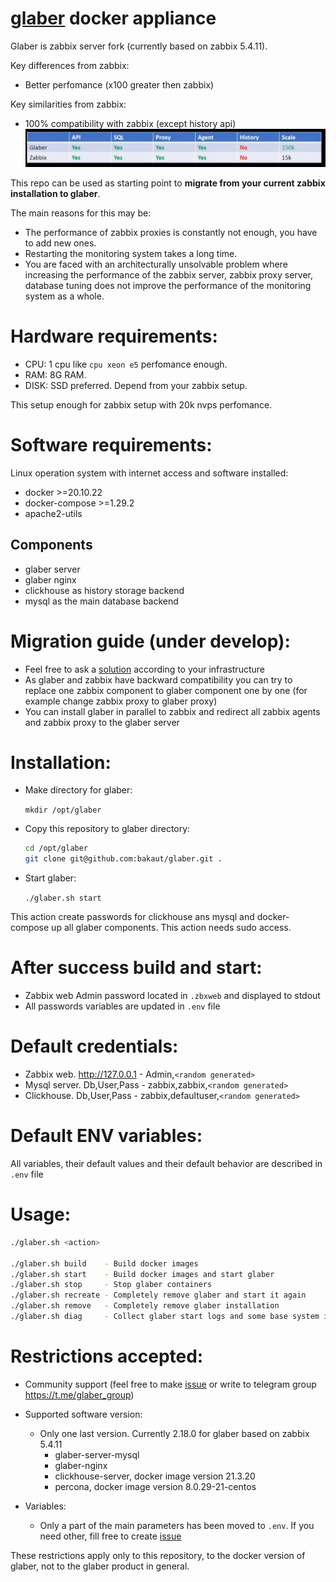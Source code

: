 # [glaber](https://glaber.io/) docker appliance

Glaber is zabbix server fork (currently based on zabbix 5.4.11).

Key differences from zabbix:
- Better perfomance (x100 greater then zabbix)

Key similarities from zabbix:
- 100% compatibility with zabbix (except history api)
![image](pictures/compatibility.png)

This repo can be used as starting point to **migrate from your current zabbix installation to glaber**.

The main reasons for this may be:

- The performance of zabbix proxies is constantly not enough, you have to add new ones.
- Restarting the monitoring system takes a long time.
- You are faced with an architecturally unsolvable problem where increasing the performance of the zabbix server, zabbix proxy server, database tuning does not improve the performance of the monitoring system as a whole.


# Hardware requirements:

- CPU:  1 cpu like `cpu xeon e5` perfomance enough.
- RAM:  8G RAM.
- DISK: SSD preferred. Depend from your zabbix setup.

This setup enough for zabbix setup with 20k nvps perfomance.

# Software requirements:

Linux operation system with internet access and software installed:
- docker >=20.10.22 
- docker-compose >=1.29.2
- apache2-utils

## Components 

- glaber server
- glaber nginx
- clickhouse as history storage backend
- mysql as the main database backend

# Migration guide (under develop):

- Feel free to ask a [solution](https://glaber.ru/pricing.html) according to your infrastructure
- As glaber and zabbix have backward compatibility you can try to replace one zabbix component to glaber component one by one (for example change zabbix proxy to glaber proxy)
- You can install glaber in parallel to zabbix and redirect all zabbix agents and zabbix proxy to the glaber server


# Installation:

- Make directory for glaber:

  `mkdir /opt/glaber`
- Copy this repository to glaber directory:
  ```bash
  cd /opt/glaber
  git clone git@github.com:bakaut/glaber.git .
  ```
- Start glaber:

  `./glaber.sh start`

This action create passwords for clickhouse ans mysql and docker-compose up all glaber components. This action needs sudo access.

# After success  build and start:
- Zabbix web Admin password located in `.zbxweb` and displayed to stdout
- All passwords variables are updated in `.env` file

# Default credentials:

- Zabbix web. http://127.0.0.1 - Admin,`<random generated>`
- Mysql server. Db,User,Pass   - zabbix,zabbix,`<random generated>`
- Clickhouse. Db,User,Pass     - zabbix,defaultuser,`<random generated>`


# Default ENV variables:

All variables, their default values and their default behavior are described in `.env` file

# Usage:
```bash
./glaber.sh <action>

./glaber.sh build    - Build docker images
./glaber.sh start    - Build docker images and start glaber
./glaber.sh stop     - Stop glaber containers
./glaber.sh recreate - Completely remove glaber and start it again
./glaber.sh remove   - Completely remove glaber installation
./glaber.sh diag     - Collect glaber start logs and some base system info to the file
```

# Restrictions accepted:

- Community support (feel free to make [issue](https://github.com/bakaut/glaber/issues/new) or write to telegram group https://t.me/glaber_group)
- Supported software version:
  - Only one last version. Currently 2.18.0 for glaber based on zabbix 5.4.11
    - glaber-server-mysql
    - glaber-nginx
    - clickhouse-server, docker image version 21.3.20
    - percona, docker image version 8.0.29-21-centos

- Variables:
  - Only a part of the main parameters has been moved to ``.env``. If you need other, fill free to create [issue](https://github.com/bakaut/glaber/issues/new)

These restrictions apply only to this repository, to the docker version of glaber, not to the glaber product in general.